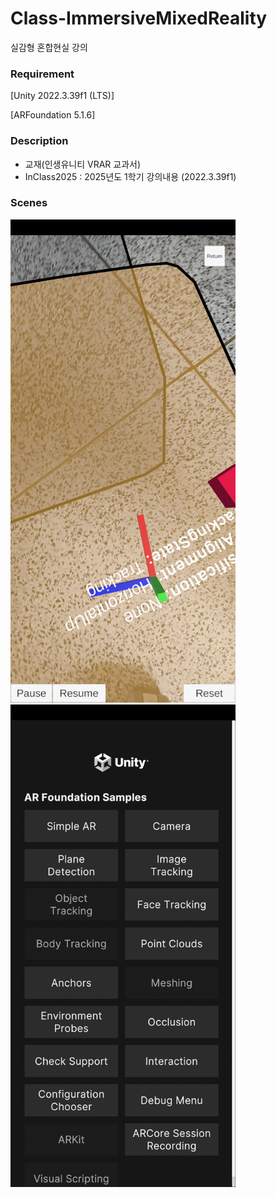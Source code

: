 # Class-ImmersiveMixedReality

실감형 혼합현실 강의


### Requirement

[Unity 2022.3.39f1 (LTS)]

[ARFoundation 5.1.6]

### Description

- 교재(인생유니티 VRAR 교과서)
- InClass2025 : 2025년도 1학기 강의내용 (2022.3.39f1)

### Scenes

<img src="../Docs/Screenshot_20250326_103434_ARFoundationSamples.jpg" style="width:360px"></img>
<img src="../Docs/Screenshot_20250326_014323_ARFoundationSamples.jpg" style="width:360px"></img>
